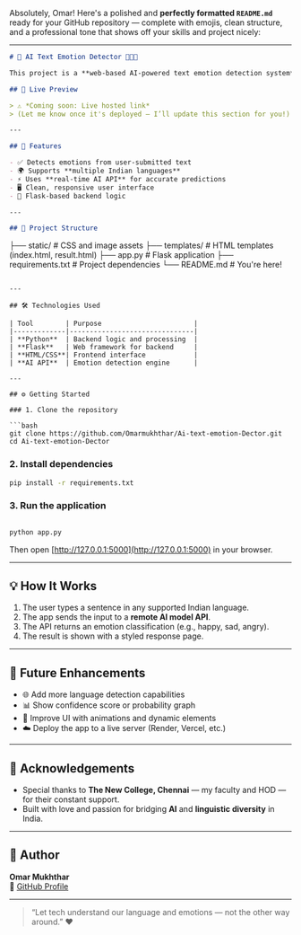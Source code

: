 Absolutely, Omar! Here's a polished and **perfectly formatted `README.md`** ready for your GitHub repository — complete with emojis, clean structure, and a professional tone that shows off your skills and project nicely:

---

```markdown
# 🧠 AI Text Emotion Detector 💬🇮🇳

This project is a **web-based AI-powered text emotion detection system** that analyzes user input and identifies the emotion expressed — especially tuned for **Indian languages**. Built using **Flask**, this app uses an external AI API to classify emotions like happiness, anger, sadness, and more.

## 🚀 Live Preview

> ⚠️ *Coming soon: Live hosted link*  
> (Let me know once it's deployed — I’ll update this section for you!)

---

## 📌 Features

- ✅ Detects emotions from user-submitted text
- 🌍 Supports **multiple Indian languages**
- ⚡ Uses **real-time AI API** for accurate predictions
- 🖥️ Clean, responsive user interface
- 🔧 Flask-based backend logic

---

## 📁 Project Structure

```
├── static/             # CSS and image assets
├── templates/          # HTML templates (index.html, result.html)
├── app.py              # Flask application
├── requirements.txt    # Project dependencies
└── README.md           # You're here!
```

---

## 🛠️ Technologies Used

| Tool        | Purpose                       |
|-------------|-------------------------------|
| **Python**  | Backend logic and processing  |
| **Flask**   | Web framework for backend     |
| **HTML/CSS**| Frontend interface            |
| **AI API**  | Emotion detection engine      |

---

## ⚙️ Getting Started

### 1. Clone the repository

```bash
git clone https://github.com/Omarmukhthar/Ai-text-emotion-Dector.git
cd Ai-text-emotion-Dector
```

### 2. Install dependencies

```bash
pip install -r requirements.txt
```

### 3. Run the application

```bash

python app.py
```

Then open [http://127.0.0.1:5000](http://127.0.0.1:5000) in your browser.

---

## 💡 How It Works

1. The user types a sentence in any supported Indian language.
2. The app sends the input to a **remote AI model API**.
3. The API returns an emotion classification (e.g., happy, sad, angry).
4. The result is shown with a styled response page.

---

## 🌱 Future Enhancements

- 🌐 Add more language detection capabilities
- 📊 Show confidence score or probability graph
- 🎨 Improve UI with animations and dynamic elements
- ☁️ Deploy the app to a live server (Render, Vercel, etc.)

---

## 🙏 Acknowledgements

- Special thanks to **The New College, Chennai** — my faculty and HOD — for their constant support.
- Built with love and passion for bridging **AI** and **linguistic diversity** in India.

---

## 👤 Author

**Omar Mukhthar**  
🔗 [GitHub Profile](https://github.com/Omarmukhthar)

---

> “Let tech understand our language and emotions — not the other way around.” ❤️
```
